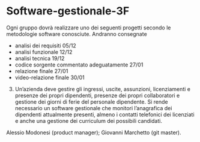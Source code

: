 # Software-gestionale-3F
Ogni gruppo dovrà realizzare uno dei seguenti progetti secondo le metodologie software conosciute. Andranno consegnate
- analisi dei requisiti 05/12
- analisi funzionale 12/12
- analisi tecnica 19/12
- codice sorgente commentato adeguatamente 27/01
- relazione finale 27/01
- video-relazione finale 30/01

3) Un’azienda deve gestire gli ingressi, uscite, assunzioni, licenziamenti e presenze dei propri dipendenti, presenze dei propri collaboratori e gestione dei giorni di ferie del personale dipendente. Si rende necessario un software gestionale che monitori l’anagrafica dei dipendenti attualmente presenti, almeno i contatti telefonici dei licenziati e anche una gestione dei curriculum dei possibili candidati.

Alessio Modonesi (product manager);
Giovanni Marchetto (git master).
